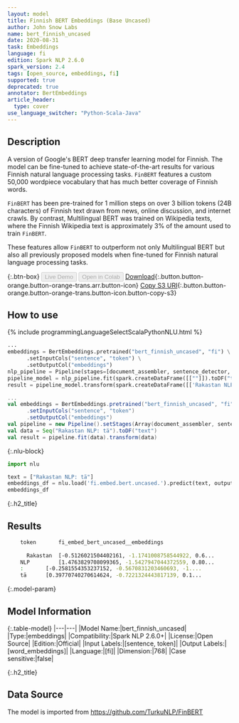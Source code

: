 ```yaml
---
layout: model
title: Finnish BERT Embeddings (Base Uncased)
author: John Snow Labs
name: bert_finnish_uncased
date: 2020-08-31
task: Embeddings
language: fi
edition: Spark NLP 2.6.0
spark_version: 2.4
tags: [open_source, embeddings, fi]
supported: true
deprecated: true
annotator: BertEmbeddings
article_header:
  type: cover
use_language_switcher: "Python-Scala-Java"
---
```


## Description
A version of Google's BERT deep transfer learning model for Finnish. The model can be fine-tuned to achieve state-of-the-art results for various Finnish natural language processing tasks. `FinBERT` features a custom 50,000 wordpiece vocabulary that has much better coverage of Finnish words.

`FinBERT` has been pre-trained for 1 million steps on over 3 billion tokens (24B characters) of Finnish text drawn from news, online discussion, and internet crawls. By contrast, Multilingual BERT was trained on Wikipedia texts, where the Finnish Wikipedia text is approximately 3% of the amount used to train `FinBERT`.

These features allow `FinBERT` to outperform not only Multilingual BERT but also all previously proposed models when fine-tuned for Finnish natural language processing tasks.

{:.btn-box}
<button class="button button-orange" disabled>Live Demo</button>
<button class="button button-orange" disabled>Open in Colab</button>
[Download](https://s3.amazonaws.com/auxdata.johnsnowlabs.com/public/models/bert_finnish_uncased_fi_2.6.0_2.4_1598897239983.zip){:.button.button-orange.button-orange-trans.arr.button-icon}
[Copy S3 URI](s3://auxdata.johnsnowlabs.com/public/models/bert_finnish_uncased_fi_2.6.0_2.4_1598897239983.zip){:.button.button-orange.button-orange-trans.button-icon.button-copy-s3}

## How to use

<div class="tabs-box" markdown="1">

{% include programmingLanguageSelectScalaPythonNLU.html %}

```python
...
embeddings = BertEmbeddings.pretrained("bert_finnish_uncased", "fi") \
      .setInputCols("sentence", "token") \
      .setOutputCol("embeddings")
nlp_pipeline = Pipeline(stages=[document_assembler, sentence_detector, tokenizer, embeddings])
pipeline_model = nlp_pipeline.fit(spark.createDataFrame([[""]]).toDF("text"))
result = pipeline_model.transform(spark.createDataFrame([['Rakastan NLP: tä']], ["text"]))
```

```scala
...
val embeddings = BertEmbeddings.pretrained("bert_finnish_uncased", "fi")
      .setInputCols("sentence", "token")
      .setOutputCol("embeddings")
val pipeline = new Pipeline().setStages(Array(document_assembler, sentence_detector, tokenizer, embeddings))
val data = Seq("Rakastan NLP: tä").toDF("text")
val result = pipeline.fit(data).transform(data)
```

{:.nlu-block}
```python
import nlu

text = ["Rakastan NLP: tä"]
embeddings_df = nlu.load('fi.embed.bert.uncased.').predict(text, output_level='token')
embeddings_df
```

</div>

{:.h2_title}
## Results
```bash
	token	    fi_embed_bert_uncased__embeddings
		
      Rakastan  [-0.5126021504402161, -1.1741008758544922, 0.6...
 	NLP 	    [1.4763829708099365, -1.5427947044372559, 0.80...
 	: 	    [-0.2581554353237152, -0.5670831203460693, -1....
 	tä 	    [0.39770740270614624, -0.7221324443817139, 0.1...
```


{:.model-param}
## Model Information

{:.table-model}
|---|---|
|Model Name:|bert_finnish_uncased|
|Type:|embeddings|
|Compatibility:|Spark NLP 2.6.0+|
|License:|Open Source|
|Edition:|Official|
|Input Labels:|[sentence, token]|
|Output Labels:|[word_embeddings]|
|Language:|[fi]|
|Dimension:|768|
|Case sensitive:|false|

{:.h2_title}
## Data Source
The model is imported from https://github.com/TurkuNLP/FinBERT
